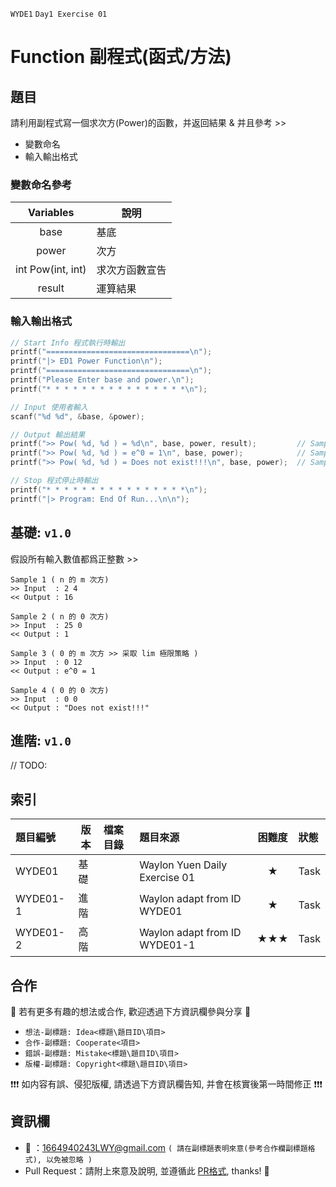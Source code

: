 `WYDE1` `Day1 Exercise 01`
# Function 副程式(函式/方法)

## 題目

請利用副程式寫一個求次方(Power)的函數，并返回結果 & 并且參考 >>
- 變數命名
- 輸入輸出格式

### 變數命名參考
|Variables          |說明 
|:-----------------:|----
|base               |基底
|power              |次方
|int Pow(int, int)  |求次方函數宣告
|result             |運算結果

### 輸入輸出格式
```c
// Start Info 程式執行時輸出
printf("================================\n");
printf("|> ED1 Power Function\n");
printf("================================\n");
printf("Please Enter base and power.\n");
printf("* * * * * * * * * * * * * * * *\n");

// Input 使用者輸入
scanf("%d %d", &base, &power);

// Output 輸出結果
printf(">> Pow( %d, %d ) = %d\n", base, power, result);         // Sample 1 & 2
printf(">> Pow( %d, %d ) = e^0 = 1\n", base, power);            // Sample 3
printf(">> Pow( %d, %d ) = Does not exist!!!\n", base, power);  // Sample 4

// Stop 程式停止時輸出
printf("* * * * * * * * * * * * * * * *\n");
printf("|> Program: End Of Run...\n\n");
```

## 基礎: `v1.0`

假設所有輸入數值都爲正整數 >>

```
Sample 1 ( n 的 m 次方)
>> Input  : 2 4
<< Output : 16

Sample 2 ( n 的 0 次方)
>> Input  : 25 0
<< Output : 1

Sample 3 ( 0 的 m 次方 >> 采取 lim 極限策略 )
>> Input  : 0 12
<< Output : e^0 = 1

Sample 4 ( 0 的 0 次方)
>> Input  : 0 0
<< Output : "Does not exist!!!"
```

## 進階: `v1.0`

// TODO:

## 索引

|題目編號   |版本  |檔案目錄  |題目來源                          |困難度  |狀態
|:---------|------|:--------|:--------------------------------|:-----:|:--------
|WYDE01    |基礎  |[]()      |Waylon Yuen Daily Exercise 01    |★     |Task
|WYDE01-1  |進階  |[]()      |Waylon adapt from ID WYDE01      |★     |Task
|WYDE01-2  |高階  |[]()      |Waylon adapt from ID WYDE01-1    |★★★  |Task

## 合作

👏 若有更多有趣的想法或合作, 歡迎透過下方資訊欄參與分享 👏
- `想法-副標題: Idea<標題\題目ID\項目>`
- `合作-副標題: Cooperate<項目>`
- `錯誤-副標題: Mistake<標題\題目ID\項目>`
- `版權-副標題: Copyright<標題\題目ID\項目>`

❗❗❗ 如内容有誤、侵犯版權, 請透過下方資訊欄告知, 并會在核實後第一時間修正 ❗❗❗

## 資訊欄
* 📧 ：1664940243LWY@gmail.com `( 請在副標題表明來意(參考合作欄副標題格式), 以免被忽略 )`
* Pull Request：請附上來意及說明, 並遵循此 [PR格式](), thanks! 🙏
